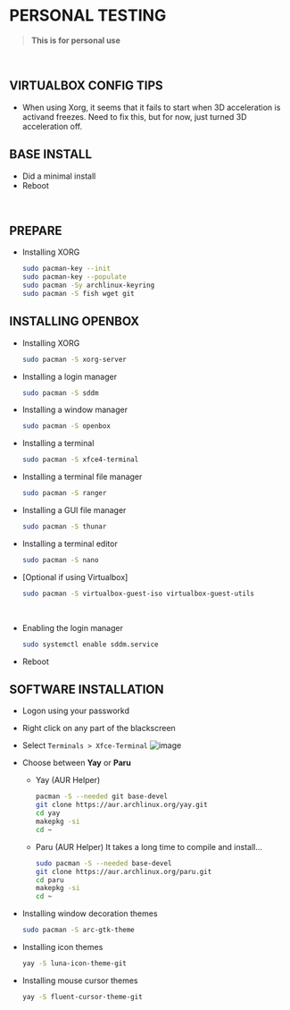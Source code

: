 # PERSONAL TESTING
> **This is for personal use**
<br>

## VIRTUALBOX CONFIG TIPS
* When using Xorg, it seems that it fails to start when 3D acceleration is
  activand freezes. Need to fix this, but for now, just turned 3D acceleration off.

## BASE INSTALL
* Did a minimal install
* Reboot

<br>

## PREPARE
* Installing XORG
  ```bash
  sudo pacman-key --init
  sudo pacman-key --populate
  sudo pacman -Sy archlinux-keyring
  sudo pacman -S fish wget git
  ```

## INSTALLING OPENBOX
* Installing XORG
  ```bash
  sudo pacman -S xorg-server
  ```
* Installing a login manager
  ```bash
  sudo pacman -S sddm
  ```
* Installing a window manager
  ```bash
  sudo pacman -S openbox
  ```
* Installing a terminal
  ```bash
  sudo pacman -S xfce4-terminal
  ```
* Installing a terminal file manager
  ```bash
  sudo pacman -S ranger
  ```
* Installing a GUI file manager
  ```bash
  sudo pacman -S thunar
  ```
* Installing a terminal editor
  ```bash
  sudo pacman -S nano
  ```
* [Optional if using Virtualbox]
  ```bash
  sudo pacman -S virtualbox-guest-iso virtualbox-guest-utils
  ```
<br>

* Enabling the login manager
  ```bash
  sudo systemctl enable sddm.service
  ```
* Reboot

## SOFTWARE INSTALLATION
* Logon using your passworkd
* Right click on any part of the blackscreen
* Select `Terminals > Xfce-Terminal`
  ![image](https://user-images.githubusercontent.com/49572917/185463816-7ade56c8-f40c-4e12-9f03-2271c53553b6.png)

* Choose between **Yay** or **Paru**
  * Yay (AUR Helper)
    ```bash
    pacman -S --needed git base-devel
    git clone https://aur.archlinux.org/yay.git
    cd yay
    makepkg -si
    cd ~
    ```
  * Paru (AUR Helper)
    It takes a long time to compile and install...
    ```bash
    sudo pacman -S --needed base-devel
    git clone https://aur.archlinux.org/paru.git
    cd paru
    makepkg -si
    cd ~
    ```
* Installing window decoration themes
  ```bash
  sudo pacman -S arc-gtk-theme
  ```
* Installing icon themes
  ```bash
  yay -S luna-icon-theme-git
  ```
* Installing mouse cursor themes
  ```bash
  yay -S fluent-cursor-theme-git
  ```
